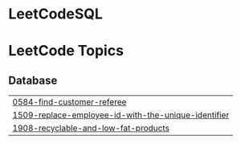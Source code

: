 # LeetCodeSQL
<!---LeetCode Topics Start-->
# LeetCode Topics
## Database
|  |
| ------- |
| [0584-find-customer-referee](https://github.com/Dash-Bichitra/LeetCodeSQL/tree/master/0584-find-customer-referee) |
| [1509-replace-employee-id-with-the-unique-identifier](https://github.com/Dash-Bichitra/LeetCodeSQL/tree/master/1509-replace-employee-id-with-the-unique-identifier) |
| [1908-recyclable-and-low-fat-products](https://github.com/Dash-Bichitra/LeetCodeSQL/tree/master/1908-recyclable-and-low-fat-products) |
<!---LeetCode Topics End-->